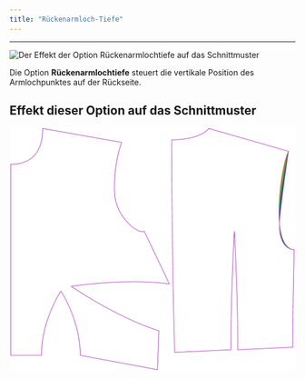 ```yaml
---
title: "Rückenarmloch-Tiefe"
---
```


---

![Der Effekt der Option Rückenarmlochtiefe auf das Schnittmuster](sample.png)

Die Option **Rückenarmlochtiefe** steuert die vertikale Position des Armlochpunktes auf der Rückseite.

## Effekt dieser Option auf das Schnittmuster

![Dieses Bild zeigt den Effekt dieser Option, indem es mehrere Varianten überlagert, die einen anderen Wert für diese Option haben](bella_backarmholepitchdepth_sample.svg "Effekt dieser Option auf das Schnittmuster")
